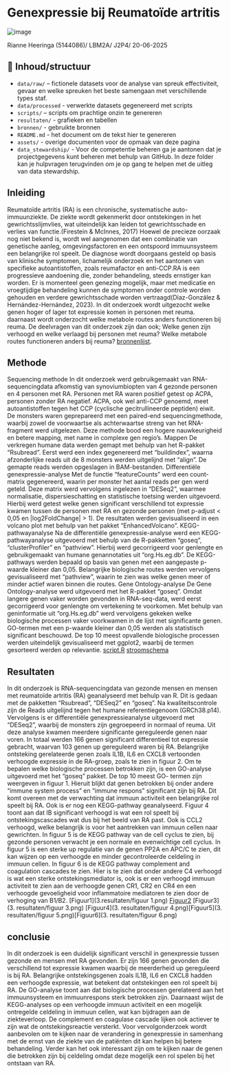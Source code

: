 # Genexpressie bij Reumatoïde artritis
![image](https://github.com/user-attachments/assets/6da2d9cb-315a-4ea1-a778-6e86430bd666)

Rianne Heeringa (5144086)/
LBM2A/ 
J2P4/
20-06-2025

## 📁 Inhoud/structuur

- `data/raw/` – fictionele datasets voor de analyse van spreuk effectiviteit, gevaar en welke spreuken het beste samengaan met verschillende types staf.  
- `data/processed` - verwerkte datasets gegenereerd met scripts 
- `scripts/` – scripts om prachtige onzin te genereren
- `resultaten/` - grafieken en tabellen
- `bronnen/` - gebruikte bronnen 
- `README.md` - het document om de tekst hier te genereren
- `assets/` - overige documenten voor de opmaak van deze pagina
- `data_stewardship/` - Voor de competentie beheren ga je aantonen dat je projectgegevens kunt beheren met behulp van GitHub. In deze folder kan je hulpvragen terugvinden om je op gang te helpen met de uitleg van data stewardship. 


## Inleiding
Reumatoïde artritis (RA) is een chronische, systematische auto-immuunziekte. De ziekte wordt gekenmerkt door ontstekingen in het gewrichtsslijmvlies, wat uiteindelijk kan leiden tot gewrichtsschade en verlies van functie.(Firestein & McInnes, 2017) Hoewel de precieze oorzaak nog niet bekend is, wordt wel aangenomen dat een combinatie van genetische aanleg, omgevingsfactoren en een ontspoord immuunsysteem een belangrijke rol speelt. De diagnose wordt doorgaans gesteld op basis van klinische symptomen, lichamelijk onderzoek en het aantonen van specifieke autoantistoffen, zoals reumafactor en anti-CCP.RA is een progressieve aandoening die, zonder behandeling, steeds ernstiger kan worden. Er is momenteel geen genezing mogelijk, maar met medicatie en vroegtijdige behandeling kunnen de symptomen onder controle worden gehouden en verdere gewrichtsschade worden vertraagd(Díaz-González & Hernández-Hernández, 2023). In dit onderzoek wordt uitgezocht welke genen hoger of lager tot expressie komen in personen met reuma. daarnaast wordt onderzocht welke metabole routes anders functioneren bij reuma. De deelvragen van dit onderzoek zijn dan ook; Welke genen zijn verhoogd en welke verlaagd bij personen met reuma? Welke metabole routes functioneren anders bij reuma?  [bronnenlijst](1.inleiding/bronnenlijst.pdf).

## Methode
Sequencing methode
In dit onderzoek werd gebruikgemaakt van RNA-sequencingdata afkomstig van synoviumbiopten van 4 gezonde personen en 4 personen met RA. Personen met RA waren positief getest op ACPA, personen zonder RA negatief. ACPA, ook wel anti-CCP genoemd, meet autoantistoffen tegen het CCP (cyclische gecitrullineerde peptiden) eiwit. De monsters waren geprepareerd met een paired-end sequencingmethode, waarbij zowel de voorwaartse als achterwaartse streng van het RNA-fragment werd uitgelezen. Deze methode bood een hogere nauwkeurigheid en betere mapping, met name in complexe gen regio’s.
Mappen
De verkregen humane data werden gemapt met behulp van het R-pakket “Rsubread”. Eerst werd een index gegenereerd met “buildindex”, waarna afzonderlijke reads uit de 8 monsters werden uitgelijnd met “align”. De gemapte reads werden opgeslagen in BAM-bestanden.
Differentiële genexpressie-analyse
Met de functie “featureCounts” werd een count-matrix gegenereerd, waarin per monster het aantal reads per gen werd geteld. Deze matrix werd vervolgens ingelezen in “DESeq2”, waarmee normalisatie, dispersieschatting en statistische toetsing werden uitgevoerd. Hierbij werd getest welke genen significant verschillend tot expressie kwamen tussen de personen met RA en gezonde personen (met p-adjust < 0,05 en |log2FoldChange| > 1). De resultaten werden gevisualiseerd in een volcano plot met behulp van het pakket “EnhancedVolcano”.
KEGG-pathwayanalyse
Na de differentiële genexpressie-analyse werd een KEGG-pathwayanalyse uitgevoerd met behulp van de R-pakketten “goseq”, “clusterProfiler” en “pathview”. Hierbij werd gecorrigeerd voor genlengte en gebruikgemaakt van humane genannotaties uit “org.Hs.eg.db”. De KEGG-pathways werden bepaald op basis van genen met een aangepaste p-waarde kleiner dan 0,05. Belangrijke biologische routes werden vervolgens gevisualiseerd met “pathview”, waarin te zien was welke genen meer of minder actief waren binnen die routes.
Gene Ontology-analyse
De Gene Ontology-analyse werd uitgevoerd met het R-pakket “goseq”. Omdat langere genen vaker worden gevonden in RNA-seq-data, werd eerst gecorrigeerd voor genlengte om vertekening te voorkomen. Met behulp van geninformatie uit “org.Hs.eg.db” werd vervolgens gekeken welke biologische processen vaker voorkwamen in de lijst met significante genen. GO-termen met een p-waarde kleiner dan 0,05 werden als statistisch significant beschouwd. De top 10 meest opvallende biologische processen werden uiteindelijk gevisualiseerd met ggplot2, waarbij de termen gesorteerd werden op relevantie. [script.R](2.methode/transcriptomics.script.R) [stroomschema](2.methode/stroomschema.pdf)

## Resultaten
In dit onderzoek is RNA-sequencingdata van gezonde mensen en mensen met reumatoïde artritis (RA) geanalyseerd met behulp van R. Dit is gedaan met de pakketten “Rsubread”, “DESeq2” en “goseq”. Na kwaliteitscontrole zijn de Reads uitgelijnd tegen het humane referentiegenoom (GRCh38.p14).  
Vervolgens is er differentiële genexpressieanalyse uitgevoerd met “DESeq2”, waarbij de monsters zijn gegroepeerd in normaal of reuma. Uit deze analyse kwamen meerdere significante gereguleerde genen naar voren. In totaal werden 166 genen significant differentieel tot expressie gebracht, waarvan 103 genen up gereguleerd waren bij RA. Belangrijke ontsteking gerelateerde genen zoals IL1B, IL6 en CXCL8 vertoonden verhoogde expressie in de RA-groep, zoals te zien in figuur 2. 
Om te bepalen welke biologische processen betrokken zijn, is een GO-analyse uitgevoerd met het “goseq” pakket. De top 10 meest GO- termen zijn weergeven in figuur 1. Hieruit blijkt dat genen betrokken bij onder andere “immune system process” en “immune respons” significant zijn bij RA. Dit komt overeen met de verwachting dat immuun activiteit een belangrijke rol speelt bij RA. 
Ook is er nog een KEGG-pathway geanalyseerd. Figuur 4 toont aan dat IB significant verhoogd is wat een rol speelt bij ontstekingscascades wat dus bij het beeld van RA past. Ook is CCL2 verhoogd, welke belangrijk is voor het aantrekken van immuun cellen naar gewrichten. In figuur 5 is de KEGG pathway van de cell cyclus te zien, bij gezonde personen verwacht je een normale en evenwichtige cell cyclus. In figuur 5 is een sterke up regulatie van de genen PP2A en APC/C te zien, dit kan wijzen op een verhoogde en minder gecontroleerde celdeling in immuun cellen.  In figuur 6 is de KEGG pathway complement and coagulation cascades te zien. Hier is te zien dat onder andere C4 verhoogd is wat een sterke ontstekingsmediator is, ook is er een verhoogd immuun activiteit te zien aan de verhoogde genen CR1, CR2 en CR4 en een verhoogde gevoeligheid voor inflammatoire mediatoren te zien door de verhoging van B1/B2. [Figuur1](3.resultaten/figuur 1.png) [Figuur2](1.inleiding/bronnenlijst.pdf) [Figuur3](3. resultaten/figuur 3.png) [Figuur4](3. resultaten/figuur 4.png)[Figuur5](3. resultaten/figuur 5.png)[Figuur6](3. resultaten/figuur 6.png)

## conclusie
In dit onderzoek is een duidelijk significant verschil in genexpressie tussen gezonde en mensen met RA gevonden. Er zijn 166 genen gevonden die verschillend tot expressie kwamen waarbij de meerderheid up gereguleerd is bij RA. Belangrijke ontstekingsgenen zoals IL1B, IL6 en CXCL8 hadden een verhoogde expressie, wat betekent dat ontstekingen een rol speelt bij RA. De GO-analyse toont aan dat biologische processen gerelateerd aan het immuunsysteem en immuunrespons sterk betrokken zijn. Daarnaast wijst de KEGG-analyses op een verhoogde immuun activiteit en een mogelijk ontregelde celdeling in immuun cellen, wat kan bijdragen aan de ziekteverloop. De complement en coagulase cascade lijken ook actiever te zijn wat de ontstekingsreactie versterkt. Voor vervolgonderzoek wordt aanbevolen om te kijken naar de verandering in genexpressie in samenhang met de ernst van de ziekte van de patiënten dit kan helpen bij betere behandeling. Verder kan het ook interessant zijn om te kijken naar de genen die betrokken zijn bij celdeling omdat deze mogelijk een rol spelen bij het ontstaan van RA.


